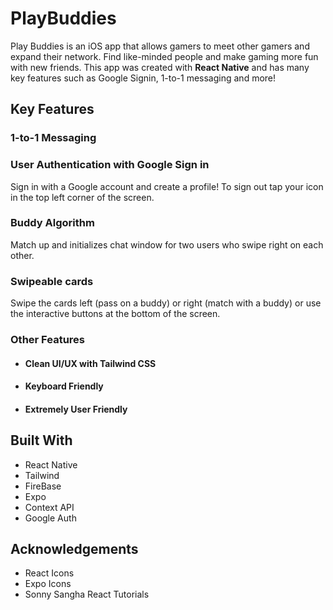 # PlayBuddies

Play Buddies is an iOS app that allows gamers to meet other gamers and expand their network. Find like-minded people and make gaming more fun with new friends. This app was created with **React Native** and has many key features such as Google Signin, 1-to-1 messaging and more!

## Key Features

### 1-to-1 Messaging

### User Authentication with Google Sign in

Sign in with a Google account and create a profile! To sign out tap your icon in the top left corner of the screen.

### Buddy Algorithm 

Match up and initializes chat window for two users who swipe right on each other.

### Swipeable cards

Swipe the cards left (pass on a buddy) or right (match with a buddy) or use the interactive buttons at the bottom of the screen.


### Other Features
* #### Clean UI/UX with Tailwind CSS
* #### Keyboard Friendly
* #### Extremely User Friendly


## Built With
* React Native
* Tailwind
* FireBase
* Expo
* Context API
* Google Auth


## Acknowledgements
* React Icons
* Expo Icons
* Sonny Sangha React Tutorials



